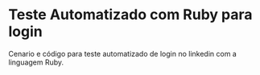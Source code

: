 # Teste Automatizado com Ruby para login

Cenario e código para teste automatizado de login no linkedin com a linguagem Ruby.
